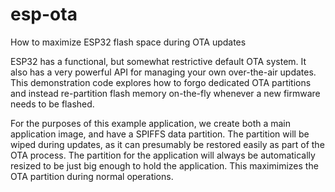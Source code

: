 # esp-ota
How to maximize ESP32 flash space during OTA updates

ESP32 has a functional, but somewhat restrictive default OTA system. It also has a very powerful API for managing your own over-the-air updates. This demonstration code explores how to forgo dedicated OTA partitions and instead re-partition flash memory on-the-fly whenever a new firmware needs to be flashed.

For the purposes of this example application, we create both a main application image, and have a SPIFFS data partition. The partition will be wiped during updates, as it can presumably be restored easily as part of the OTA process. The partition for the application will always be automatically resized to be just big enough to hold the application. This maximimizes the OTA partition during normal operations.